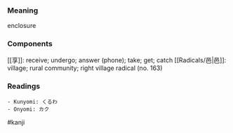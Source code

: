 ### Meaning

enclosure

### Components

[[享]]: receive; undergo; answer (phone); take; get; catch [[Radicals/邑|邑]]: village; rural community; right village radical (no. 163)

### Readings

```
- Kunyomi: くるわ
- Onyomi: カク
```

#kanji